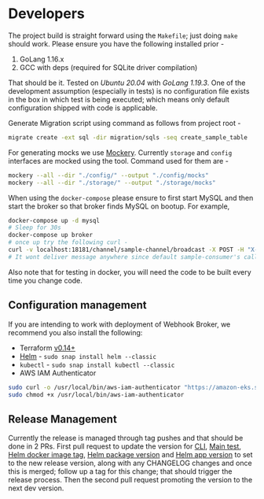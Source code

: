 # Developers

The project build is straight forward using the `Makefile`; just doing `make` should work. Please ensure you have the following installed prior -

1. GoLang 1.16.x
1. GCC with deps (required for SQLite driver compilation)

That should be it. Tested on _Ubuntu 20.04_ with _GoLang 1.19.3_. One of the development assumption (especially in tests) is no configuration file exists in the box in which test is being executed; which means only default configuration shipped with code is applicable.

Generate Migration script using command as follows from project root -

```bash
migrate create -ext sql -dir migration/sqls -seq create_sample_table
```

For generating mocks we use [Mockery](https://github.com/vektra/mockery). Currently `storage` and `config` interfaces are mocked using the tool. Command used for them are -

```bash
mockery --all --dir "./config/" --output "./config/mocks"
mockery --all --dir "./storage/" --output "./storage/mocks"
```

When using the `docker-compose` please ensure to first start MySQL and then start the broker so that broker finds MySQL on bootup. For example,

```bash
docker-compose up -d mysql
# Sleep for 30s
docker-compose up broker
# once up try the following curl -
curl -v localhost:18181/channel/sample-channel/broadcast -X POST -H "X-Broker-Channel-Token: sample-channel-token" -H "X-Broker-Producer-Token: sample-producer-token" -H "X-Broker-Producer-ID: sample-producer" -H "Content-Type: application/json" --data '{"test": "Hello World!"}'
# It wont deliver message anywhere since default sample-consumer's callback URL is invalid
```

Also note that for testing in docker, you will need the code to be built every time you change code.

## Configuration management

If you are intending to work with deployment of Webhook Broker, we recommend you also install the following:

- Terraform [v0.14+](https://www.terraform.io/downloads.html)
- [Helm](https://helm.sh/) - `sudo snap install helm --classic`
- `kubectl` - `sudo snap install kubectl --classic`
- AWS IAM Authenticator

```bash
sudo curl -o /usr/local/bin/aws-iam-authenticator "https://amazon-eks.s3.us-west-2.amazonaws.com/1.18.9/2020-11-02/bin/linux/amd64/aws-iam-authenticator"
sudo chmod +x /usr/local/bin/aws-iam-authenticator
```

## Release Management

Currently the release is managed through tag pushes and that should be done in 2 PRs. First pull request to update the version for [CLI](https://github.com/newscred/webhook-broker/blob/main/config/config.go#L37), [Main test](https://github.com/newscred/webhook-broker/blob/ef0364661e6fb443fccc6307c04ec9aa52071be2/main_test.go#L41), [Helm docker image tag](https://github.com/newscred/webhook-broker/blob/ef0364661e6fb443fccc6307c04ec9aa52071be2/deploy-pkg/webhook-broker-chart/values.yaml#L11), [Helm package version](https://github.com/newscred/webhook-broker/blob/main/deploy-pkg/webhook-broker-chart/Chart.yaml#L18) and [Helm app version](https://github.com/newscred/webhook-broker/blob/main/deploy-pkg/webhook-broker-chart/Chart.yaml#L23) to set to the new release version, along with any CHANGELOG changes and once this is merged; follow up a tag for this change; that should trigger the release process. Then the second pull request promoting the version to the next dev version.
